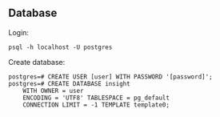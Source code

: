 ## Database
Login:
```
psql -h localhost -U postgres 
```
Create database:
```
postgres=# CREATE USER [user] WITH PASSWORD '[password]';
postgres=# CREATE DATABASE insight 
    WITH OWNER = user 
    ENCODING = 'UTF8' TABLESPACE = pg_default  
    CONNECTION LIMIT = -1 TEMPLATE template0;
```
